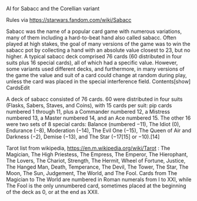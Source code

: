AI for Sabacc and the Corellian variant

Rules via https://starwars.fandom.com/wiki/Sabacc

Sabacc was the name of a popular card game with numerous variations, many of them including a hard-to-beat hand also called sabacc. Often played at high stakes, the goal of many versions of the game was to win the sabacc pot by collecting a hand with an absolute value closest to 23, but no higher. A typical sabacc deck comprised 76 cards (60 distributed in four suits plus 16 special cards), all of which had a specific value. However, some variants used different decks, and furthermore, in many versions of the game the value and suit of a card could change at random during play, unless the card was placed in the special interference field.
Contents[show]
CardsEdit

A deck of sabacc consisted of 76 cards. 60 were distributed in four suits (Flasks, Sabers, Staves, and Coins), with 15 cards per suit: pip cards numbered 1 through 11, plus a Commander numbered 12, a Mistress numbered 13, a Master numbered 14, and an Ace numbered 15. The other 16 were two sets of 8 special cards: Balance (numbered −11), The Idiot (0), Endurance (−8), Moderation (−14), The Evil One (−15), The Queen of Air and Darkness (−2), Demise (−13), and The Star (−17[15] or −10).[14] 

Tarot list from wikipedia, https://en.m.wikipedia.org/wiki/Tarot :
The Magician, The High Priestess, The Empress, The Emperor, The Hierophant, The Lovers, The Chariot, Strength, The Hermit, Wheel of Fortune, Justice, The Hanged Man, Death, Temperance, The Devil, The Tower, The Star, The Moon, The Sun, Judgement, The World, and The Fool. Cards from The Magician to The World are numbered in Roman numerals from I to XXI, while The Fool is the only unnumbered card, sometimes placed at the beginning of the deck as 0, or at the end as XXII.
